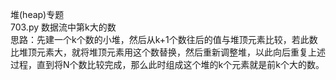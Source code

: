堆(heap)专题  
703.py 数据流中第k大的数  
思路：先建一个k个数的小堆，然后从k+1个数往后的值与堆顶元素比较，若此数比堆顶元素大，就将堆顶元素用这个数替换，然后重新调整堆，以此向后重复上述过程，直到将N个数比较完成，那么此时组成这个堆的k个元素就是前k个大的数。

